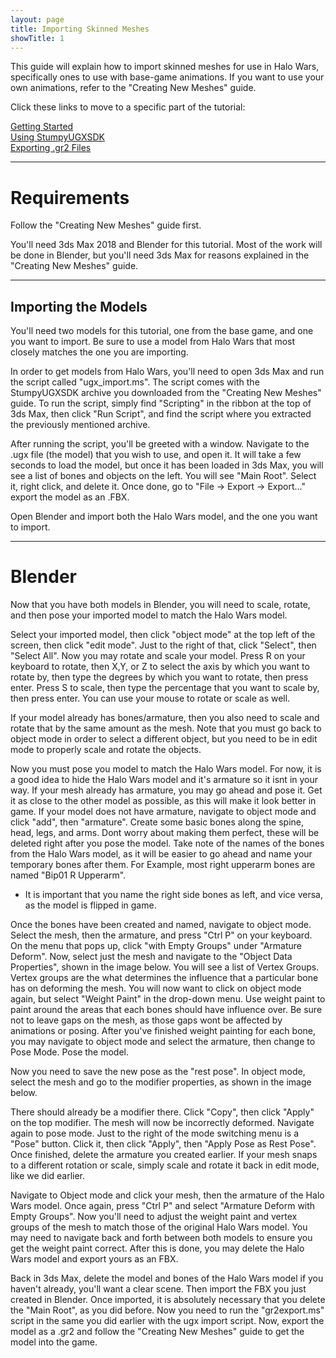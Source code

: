 ```yaml
---
layout: page
title: Importing Skinned Meshes
showTitle: 1
---
```


This guide will explain how to import skinned meshes for use in Halo Wars, specifically ones to use with base-game animations. If you want to use your own animations, refer to the "Creating New Meshes" guide.

Click these links to move to a specific part of the tutorial:

[Getting Started](#Requirements)<br>
[Using StumpyUGXSDK](#ModelImport)<br>
[Exporting .gr2 Files](#Blender)<br>

***

<a name="Requirements"></a>
# Requirements
Follow the "Creating New Meshes" guide first.

You'll need 3ds Max 2018 and Blender for this tutorial. Most of the work will be done in Blender, but you'll need 3ds Max for reasons explained in the "Creating New Meshes" guide.

***
<a name="ModelImport"></a>
## Importing the Models

You'll need two models for this tutorial, one from the base game, and one you want to import. Be sure to use a model from Halo Wars that most closely matches the one you are importing.

In order to get models from Halo Wars, you'll need to open 3ds Max and run the script called "ugx_import.ms". The script comes with the StumpyUGXSDK archive you downloaded from the "Creating New Meshes" guide.
To run the script, simply find "Scripting" in the ribbon at the top of 3ds Max, then click "Run Script", and find the script where you extracted the previously mentioned archive.

After running the script, you'll be greeted with a window. Navigate to the .ugx file (the model) that you wish to use, and open it. It will take a few seconds to load the model, but once it has been loaded in 3ds Max, you will see a list of bones and objects on the left.
You will see "Main Root". Select it, right click, and delete it. Once done, go to "File -> Export -> Export..." export the model as an .FBX.

Open Blender and import both the Halo Wars model, and the one you want to import.

***
<a name="Blender"></a>
# Blender
Now that you have both models in Blender, you will need to scale, rotate, and then pose your imported model to match the Halo Wars model. 

Select your imported model, then click "object mode" at the top left of the screen, then click "edit mode". Just to the right of that, click "Select", then "Select All". 
Now you may rotate and scale your model. 
Press R on your keyboard to rotate, then X,Y, or Z to select the axis by which you want to rotate by, then type the degrees by which you want to rotate, then press enter.
Press S to scale, then type the percentage that you want to scale by, then press enter.
You can use your mouse to rotate or scale as well.

If your model already has bones/armature, then you also need to scale and rotate that by the same amount as the mesh. Note that you must go back to object mode in order to select a different object, but you need to be in edit mode to properly scale and rotate the objects.

Now you must pose you model to match the Halo Wars model. For now, it is a good idea to hide the Halo Wars model and it's armature so it isnt in your way. If your mesh already has armature, you may go ahead and pose it. Get it as close to the other model as possible, as this will make it look better in game.
If your model does not have armature, navigate to object mode and click "add", then "armature". Create some basic bones along the spine, head, legs, and arms. Dont worry about making them perfect, these will be deleted right after you pose the model.
Take note of the names of the bones from the Halo Wars model, as it will be easier to go ahead and name your temporary bones after them. For Example, most right upperarm bones are named "Bip01 R Upperarm". 

* It is important that you name the right side bones as left, and vice versa, as the model is flipped in game.

Once the bones have been created and named, navigate to object mode. Select the mesh, then the armature, and press "Ctrl P" on your keyboard. On the menu that pops up, click "with Empty Groups" under "Armature Deform".
Now, select just the mesh and navigate to the "Object Data Properties", shown in the image below. You will see a list of Vertex Groups. Vertex groups are the what determines the influence that a particular bone has on deforming the mesh. 
You will now want to click on object mode again, but select "Weight Paint" in the drop-down menu. Use weight paint to paint around the areas that each bones should have influence over. Be sure not to leave gaps on the mesh, as those gaps wont be affected by animations or posing.
After you've finished weight painting for each bone, you may navigate to object mode and select the armature, then change to Pose Mode. Pose the model.

Now you need to save the new pose as the "rest pose". In object mode, select the mesh and go to the modifier properties, as shown in the image below.

There should already be a modifier there. Click "Copy", then click "Apply" on the top modifier. The mesh will now be incorrectly deformed. Navigate again to pose mode. Just to the right of the mode switching menu is a "Pose" button. Click it, then click "Apply", then "Apply Pose as Rest Pose".
Once finished, delete the armature you created earlier. If your mesh snaps to a different rotation or scale, simply scale and rotate it back in edit mode, like we did earlier. 

Navigate to Object mode and click your mesh, then the armature of the Halo Wars model. Once again, press "Ctrl P" and select "Armature Deform with Empty Groups".
Now you'll need to adjust the weight paint and vertex groups of the mesh to match those of the original Halo Wars model. You may need to navigate back and forth between both models to ensure you get the weight paint correct.
After this is done, you may delete the Halo Wars model and export yours as an FBX.

Back in 3ds Max, delete the model and bones of the Halo Wars model if you haven't already, you'll want a clear scene. Then import the FBX you just created in Blender. Once imported, it is absolutely necessary that you delete the "Main Root", as you did before. 
Now you need to run the "gr2export.ms" script in the same you did earlier with the ugx import script. Now, export the model as a .gr2 and follow the "Creating New Meshes" guide to get the model into the game.

